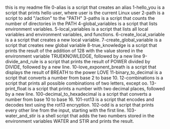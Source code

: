 this is my readme file
0-alias is a script that creates an alias
1-hello_you is a script that prints hello user, where user is the current Linux user
2-path is a script to add "/action" to the "PATH"
3-paths is a script that counts the number of directories in the PATH
4-global_variables is a script that lists environment variables.
5-local_variables is  a script that lists all local variables and environment variables, and functions.
6-create_local_variable is a a script that creates a new local variable.
7-create_global_variable is a script that creates new global variable
8-true_knowledge is  a script that prints the result of the addition of 128 with the value stored in the environment variable TRUEKNOWLEDGE, followed by a new line
9-divide_and_rule is a script that prints the result of POWER divided by DIVIDE, followed by a new line.
10-love_exponent_breath is a script that displays the result of BREATH to the power LOVE
11-binary_to_decimal is a script that converts a number from base 2 to base 10.
12-combinations is a script that prints all possible combinations of two letters, except oo.
13-print_float is a script that prints a number with two decimal places, followed by a new line.
100-decimal_to_hexadecimal is a script that converts a number from base 10 to base 16.
101-rot13 is a script that encodes and decodes text using the rot13 encryption.
102-odd is a script that prints every other line from the input, starting with the first line.
103-water_and_stir is a shell script that adds the two numbers stored in the environment variables WATER and STIR and prints the result.

